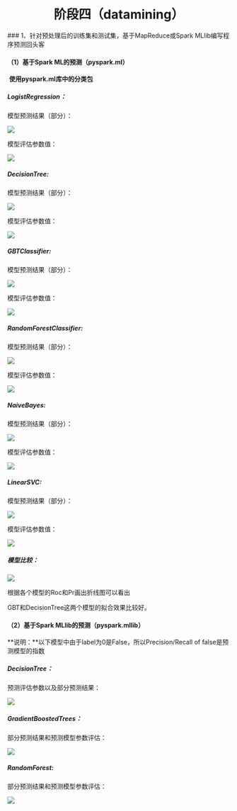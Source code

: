 <h1><center>阶段四（datamining）</center></h1>
### 1、针对预处理后的训练集和测试集，基于MapReduce或Spark MLlib编写程序预测回头客

#### （1）基于Spark ML的预测（pyspark.ml）

​			**使用pyspark.ml库中的分类包**

##### LogistRegression：

模型预测结果（部分）：

<img src="images/31.png">

模型评估参数值：

<img src="images/21.png">

##### DecisionTree:

模型预测结果（部分）：

<img src="images/22.png">

模型评估参数值：

<img src="images/33.png">

##### GBTClassifier:

模型预测结果（部分）：

<img src="images/23.png">

模型评估参数值：

<img src="images/24.png">

##### RandomForestClassifier:

模型预测结果（部分）：

<img src="images/25.png">

模型评估参数值：

<img src="images/26.png">

##### NaiveBayes:

模型预测结果（部分）：

<img src="images/27.png">

模型评估参数值：

<img src="images/28.png">

##### LinearSVC:

模型预测结果（部分）：

<img src="images/29.png">

模型评估参数值：

<img src="images/30.png">

##### 模型比较：

<img src="images/Figure_1.png">

根据各个模型的Roc和Pr画出折线图可以看出

GBT和DecisionTree这两个模型的拟合效果比较好。

#### （2）基于Spark MLlib的预测（pyspark.mllib）

**说明：**以下模型中由于label为0是False，所以Precision/Recall of false是预测模型的指数

##### DecisionTree：

预测评估参数以及部分预测结果：

<img src="images/32.png">

##### GradientBoostedTrees：

部分预测结果和预测模型参数评估：

<img src="images/34.png">

##### RandomForest:

部分预测结果和预测模型参数评估：

<img src="images/35.png">

